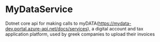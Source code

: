 # MyDataService
Dotnet core api for making calls to myDATA(https://mydata-dev.portal.azure-api.net/docs/services), a digital account and tax application platform, used by greek companies to upload their invoices
